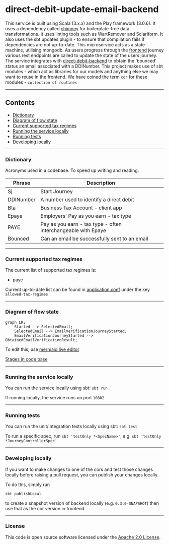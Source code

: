 
# direct-debit-update-email-backend

This service is built using Scala (3.x.x) and the Play framework (3.0.6).
It uses a dependency called [chimney](https://github.com/scalalandio/chimney) for boilerplate-free data transformations.
It uses linting tools such as WartRemover and Sclariform.
It also uses the sbt updates plugin - to ensure that compilation fails if dependencies are not up-to-date.
This microservice acts as a state machine, utilising mongodb.
As users progress through the [frontend](https://www.github.com/hmrc/direct-debit-update-email-frontend) journey various
rest endpoints are called to update the state of the users journey.
The service integrates with [direct-debit-backend](https://www.github.com/hmrc/direct-debit-backend) to obtain the 'bounced' status an email associated with a DDINumber.
This project makes use of sbt modules - which act as libraries for our models and anything else we may want to reuse in
the frontend. We have coined the term `cor` for these modules - `collection of routines`

---

## Contents

* [Dictionary](https://www.github.com/hmrc/direct-debit-update-email-backend#dictionary)
* [Diagram of flow state](https://www.github.com/hmrc/direct-debit-update-email-backend#diagram-of-flow-state)
* [Current supported tax regimes](https://www.github.com/hmrc/direct-debit-update-email-backend#current-supported-tax-regimes)
* [Running the service locally](https://github.com/hmrc/direct-debit-update-email-backend#running-the-service-locally)
* [Running tests](https://github.com/hmrc/direct-debit-update-email-backend#running-tests)
* [Developing locally](https://github.com/hmrc/direct-debit-update-email-backend#developing-locally)

---

### Dictionary

Acronyms used in a codebase. To speed up writing and reading.

| Phrase    | Description                                                   |
|-----------|---------------------------------------------------------------|
| Sj        | Start Journey                                                 |
| DDINumber | A number used to identify a direct debit                      |
| Bta       | Business Tax Account - client app                             |
| Epaye     | Employers' Pay as you earn - tax type                         |
| PAYE      | Pay as you earn - tax type - often interchangeable with Epaye |
| Bounced   | Can an email be successfully sent to an email                 | 

---

### Current supported tax regimes

The current list of supported tax regimes is:
* paye

Current up-to-date list can be found in [application.conf](https://github.com/hmrc/direct-debit-update-email-backend/blob/main/conf/application.conf) under the key `allowed-tax-regimes`

---

### Diagram of flow state

```mermaid
graph LR;
    Started --> SelectedEmail;
    SelectedEmail --> EmailVerificationJourneyStarted;
    EmailVerificationJourneyStarted --> ObtainedEmailVerificationResult;
```

To edit this, use [mermaid live editor](https://mermaid.live/)

[Stages in code base](https://github.com/hmrc/direct-debit-update-email-backend/blob/main/cor-journey/src/main/scala/ddUpdateEmail/models/journey/Journey.scala)

---

### Running the service locally

You can run the service locally using sbt: `sbt run`

If running locally, the service runs on port `10802`

---

### Running tests

You can run the unit/integration tests locally using sbt: `sbt test`

To run a specific spec, run `sbt 'testOnly *<SpecName>'`, e.g. `sbt 'testOnly *JourneyControllerSpec'`

---

### Developing locally

If you want to make changes to one of the cors and test those changes locally before raising a pull request, you can
publish your changes locally.

To do this, simply run

```
sbt publishLocal
``` 

to create a snapshot version of backend locally (e.g. `0.3.0-SNAPSHOT`) then use that as the cor version in frontend.

---

### License

This code is open source software licensed under the [Apache 2.0 License]("http://www.apache.org/licenses/LICENSE-2.0.html").